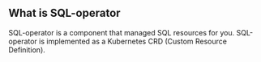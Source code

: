 ## What is SQL-operator

SQL-operator is a component that managed SQL resources for you. SQL-operator is implemented as a Kubernetes
CRD (Custom Resource Definition).

